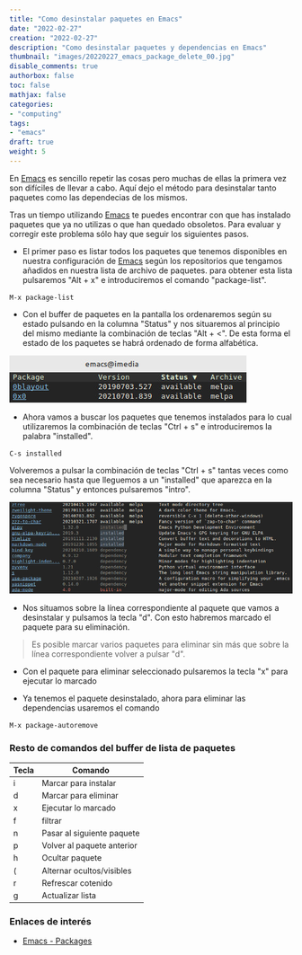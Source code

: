 ```yaml
---
title: "Como desinstalar paquetes en Emacs"
date: "2022-02-27"
creation: "2022-02-27"
description: "Como desinstalar paquetes y dependencias en Emacs"
thumbnail: "images/20220227_emacs_package_delete_00.jpg"
disable_comments: true
authorbox: false
toc: false
mathjax: false
categories:
- "computing"
tags:
- "emacs"
draft: true
weight: 5
---
```

En [Emacs] es sencillo repetir las cosas pero muchas de ellas la primera vez son difíciles de llevar a cabo. Aquí dejo el método para desinstalar tanto paquetes como las dependecias de los mismos.
<!--more-->
Tras un tiempo utilizando [Emacs] te puedes encontrar con que has instalado paquetes que ya no utilizas o que han quedado obsoletos. Para evaluar y corregir este problema sólo hay que seguir los siguientes pasos.

- El primer paso es listar todos los paquetes que tenemos disponibles en nuestra configuración de [Emacs] según los repositorios que tengamos añadidos en nuestra lista de archivo de paquetes. para obtener esta lista pulsaremos "Alt + x" e introduciremos el comando "package-list".

```
M-x package-list
```
- Con el buffer de paquetes en la pantalla los ordenaremos según su estado pulsando en la columna "Status" y nos situaremos al principio del mismo mediante la combinación de teclas "Alt + <". De esta forma el estado de los paquetes se habrá ordenado de forma alfabética.

![image-02]

- Ahora vamos a buscar los paquetes que tenemos instalados para lo cual utilizaremos la combinación de teclas "Ctrl + s" e introduciremos la palabra "installed".
```
C-s installed
```
Volveremos a pulsar la combinación de teclas "Ctrl + s" tantas veces como sea necesario hasta que lleguemos a un "installed" que aparezca en la columna "Status" y entonces pulsaremos "intro".

![image-01]

- Nos situamos sobre la línea correspondiente al paquete que vamos a desinstalar y pulsamos la tecla "d". Con esto habremos marcado el paquete para su eliminación.

> Es posible marcar varios paquetes para eliminar sin más que sobre la línea correspondiente volver a pulsar "d".

- Con el paquete para eliminar seleccionado pulsaremos la tecla "x" para ejecutar lo marcado

- Ya tenemos el paquete desinstalado, ahora para eliminar las dependencias usaremos el comando

```
M-x package-autoremove
```

### Resto de comandos del buffer de lista de paquetes

| Tecla       | Comando                    |
| ----------- | -----------                |
| i           | Marcar para instalar       |
| d           | Marcar para eliminar       |
| x           | Ejecutar lo marcado        |
| f           | filtrar                    |
| n           | Pasar al siguiente paquete |
| p           | Volver al paquete anterior |
| h           | Ocultar paquete            |
| (           | Alternar ocultos/visibles  |
| r           | Refrescar cotenido         |
| g           | Actualizar lista           |

### Enlaces de interés
- [Emacs - Packages](https://www.gnu.org/software/emacs/manual/html_node/emacs/Packages.html)

[Emacs]: https://www.gnu.org/software/emacs/


[image-01]: /images/20220227_emacs_package_delete_01.jpg
[image-02]: /images/20220227_emacs_package_delete_02.jpg
